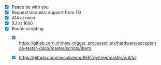 - [x] Peace be with you
- [x] Request Ucoustic support from TG
- [x] A14 at noon
- [x] XJ at 1600
- [x] Router scripting
  - [x] https://gitlab.cern.ch/nsw_trigger_processor_elx/hardware/acceptance-tests/-/blob/master/scripts/ibert/
  - [x] https://github.com/mvsoliveira/IBERTpy/tree/master/out/tcl
  

